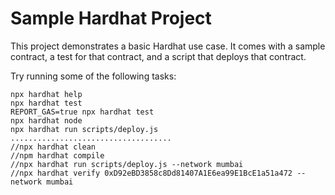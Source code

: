 # Sample Hardhat Project

This project demonstrates a basic Hardhat use case. It comes with a sample contract, a test for that contract, and a script that deploys that contract.

Try running some of the following tasks:

```shell
npx hardhat help
npx hardhat test
REPORT_GAS=true npx hardhat test
npx hardhat node
npx hardhat run scripts/deploy.js
....................................
//npx hardhat clean
//npm hardhat compile
//npx hardhat run scripts/deploy.js --network mumbai
//npx hardhat verify 0xD92eBD3858c8Dd81407A1E6ea99E1BcE1a51a472 --network mumbai    
```
